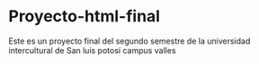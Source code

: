 # Proyecto-html-final
Este es un proyecto final del segundo semestre de la universidad intercultural de San luis potosí campus valles
